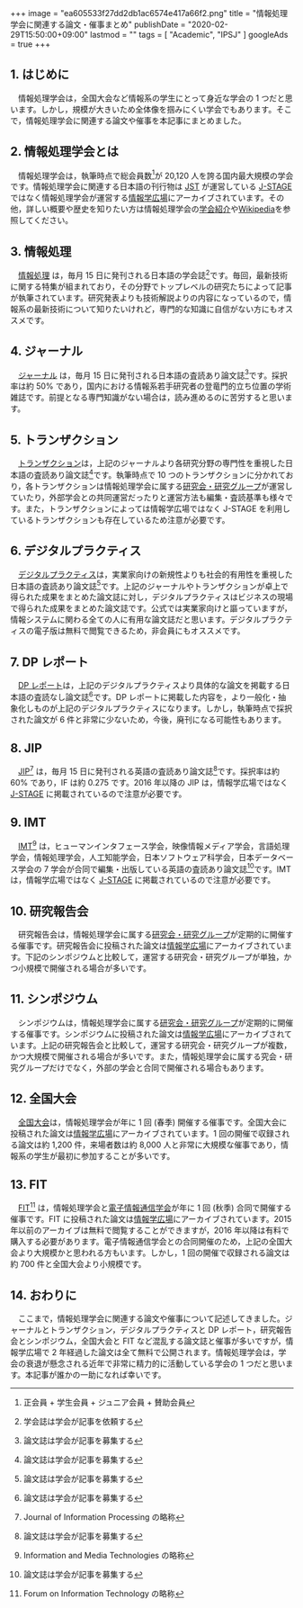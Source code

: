 +++
image = "ea605533f27dd2db1ac6574e417a66f2.png"
title = "情報処理学会に関連する論文・催事まとめ"
publishDate = "2020-02-29T15:50:00+09:00"
lastmod = ""
tags = [ "Academic", "IPSJ" ]
googleAds = true
+++

## 1. はじめに

　情報処理学会は，全国大会など情報系の学生にとって身近な学会の 1 つだと思います。しかし，規模が大きいため全体像を掴みにくい学会でもあります。そこで，情報処理学会に関連する論文や催事を本記事にまとめました。

## 2. 情報処理学会とは

　情報処理学会は，執筆時点で総会員数[^1]が 20,120 人を誇る国内最大規模の学会です。情報処理学会に関連する日本語の刊行物は [JST](https://www.jst.go.jp/) が運営している [J-STAGE](https://www.jstage.jst.go.jp/browse/-char/ja) ではなく情報処理学会が運営する[情報学広場](https://ipsj.ixsq.nii.ac.jp/ej/)にアーカイブされています。その他，詳しい概要や歴史を知りたい方は情報処理学会の[学会紹介](https://www.ipsj.or.jp/annai/aboutipsj/gakkai-shokai.html)や[Wikipedia](https://www.wikiwand.com/ja/%E6%83%85%E5%A0%B1%E5%87%A6%E7%90%86%E5%AD%A6%E4%BC%9A)を参照してください。

## 3. 情報処理

　[情報処理](https://www.ipsj.or.jp/magazine/magazine.html) は，毎月 15 日に発刊される日本語の学会誌[^2]です。毎回，最新技術に関する特集が組まれており，その分野でトップレベルの研究たちによって記事が執筆されています。研究発表よりも技術解説よりの内容になっているので，情報系の最新技術について知りたいけれど，専門的な知識に自信がない方にもオススメです。

## 4. ジャーナル

　[ジャーナル](https://www.ipsj.or.jp/journal/index.html) は，毎月 15 日に発刊される日本語の査読あり論文誌[^3]です。採択率は約 50% であり，国内における情報系若手研究者の登竜門的立ち位置の学術雑誌です。前提となる専門知識がない場合は，読み進めるのに苦労すると思います。

## 5. トランザクション

　[トランザクション](https://www.ipsj.or.jp/trans/transaction.html)は，上記のジャーナルより各研究分野の専門性を重視した日本語の査読あり論文誌[^3]です。執筆時点で 10 つのトランザクションに分かれており，各トランザクションは情報処理学会に属する[研究会・研究グループ](http://www.ipsj.or.jp/kenkyukai/sig-info2019.html)が運営していたり，外部学会との共同運営だったりと運営方法も編集・査読基準も様々です。また，トランザクションによっては情報学広場ではなく J-STAGE を利用しているトランザクションも存在しているため注意が必要です。

## 6. デジタルプラクティス

　[デジタルプラクティス](http://www.ipsj.or.jp/dp/dp-index.html)は，実業家向けの新規性よりも社会的有用性を重視した日本語の査読あり論文誌[^3]です。上記のジャーナルやトランザクションが卓上で得られた成果をまとめた論文誌に対し，デジタルプラクティスはビジネスの現場で得られた成果をまとめた論文誌です。公式では実業家向けと謳っていますが，情報システムに関わる全ての人に有用な論文誌だと思います。デジタルプラクティスの電子版は無料で閲覧できるため，非会員にもオススメです。

## 7. DP レポート

　[DP レポート](http://www.ipsj.or.jp/DPreport/index.html)は，上記のデジタルプラクティスより具体的な論文を掲載する日本語の査読なし論文誌[^3]です。DP レポートに掲載した内容を，より一般化・抽象化しものが上記のデジタルプラクティスになります。しかし，執筆時点で採択された論文が 6 件と非常に少ないため，今後，廃刊になる可能性もあります。

## 8. JIP

　[JIP](http://www.ipsj.or.jp/english/jip/index.html)[^4] は，毎月 15 日に発刊される英語の査読あり論文誌[^3]です。採択率は約 60% であり，IF は約 0.275 です。2016 年以降の JIP は，情報学広場ではなく [J-STAGE](https://www.jstage.jst.go.jp/browse/ipsjjip/-char/en) に掲載されているので注意が必要です。

## 9. IMT

　[IMT](http://www.ipsj.or.jp/08editt/imt/index-j.htm)[^5] は，ヒューマンインタフェース学会，映像情報メディア学会，言語処理学会，情報処理学会，人工知能学会，日本ソフトウェア科学会，日本データベース学会の 7 学会が合同で編集・出版している英語の査読あり論文誌[^3]です。IMT は，情報学広場ではなく [J-STAGE](https://www.jstage.jst.go.jp/browse/imt/-char/ja) に掲載されているので注意が必要です。

## 10. 研究報告会

　研究報告会は，情報処理学会に属する[研究会・研究グループ](http://www.ipsj.or.jp/kenkyukai/sig-info2019.html)が定期的に開催する催事です。研究報告会に投稿された論文は[情報学広場](https://ipsj.ixsq.nii.ac.jp/ej/index.php?action=pages_view_main&active_action=repository_view_main_item_snippet&index_id=1164&pn=1&count=20&order=7&lang=japanese&page_id=13&block_id=8)にアーカイブされています。下記のシンポジウムと比較して，運営する研究会・研究グループが単独，かつ小規模で開催される場合が多いです。

## 11. シンポジウム

　シンポジウムは，情報処理学会に属する[研究会・研究グループ](http://www.ipsj.or.jp/kenkyukai/sig-info2019.html)が定期的に開催する催事です。シンポジウムに投稿された論文は[情報学広場](https://ipsj.ixsq.nii.ac.jp/ej/index.php?action=pages_view_main&active_action=repository_view_main_item_snippet&index_id=6164&pn=1&count=20&order=7&lang=japanese&page_id=13&block_id=8)にアーカイブされています。上記の研究報告会と比較して，運営する研究会・研究グループが複数，かつ大規模で開催される場合が多いです。また，情報処理学会に属する究会・研究グループだけでなく，外部の学会と合同で開催される場合もあります。

## 12. 全国大会

　[全国大会](https://www.ipsj.or.jp/event/national_conv/national-conv.html)は，情報処理学会が年に 1 回 (春季) 開催する催事です。全国大会に投稿された論文は[情報学広場](https://ipsj.ixsq.nii.ac.jp/ej/index.php?action=pages_view_main&active_action=repository_view_main_item_snippet&index_id=6504&pn=1&count=20&order=7&lang=japanese&page_id=13&block_id=8)にアーカイブされています。1 回の開催で収録される論文は約 1,200 件，来場者数は約 8,000 人と非常に大規模な催事であり，情報系の学生が最初に参加することが多いです。

## 13. FIT

　[FIT](https://www.ipsj.or.jp/event/fit/fit.html)[^6] は，情報処理学会と[電子情報通信学会](https://www.ieice.org/jpn/)が年に 1 回 (秋季) 合同で開催する催事です。FIT に投稿された論文は[情報学広場](https://ipsj.ixsq.nii.ac.jp/ej/index.php?action=pages_view_main&active_action=repository_view_main_item_snippet&index_id=8512&pn=1&count=20&order=7&lang=japanese&page_id=13&block_id=8)にアーカイブされています。2015 年以前のアーカイブは無料で閲覧することができますが，2016 年以降は有料で購入する必要があります。電子情報通信学会との合同開催のため，上記の全国大会より大規模かと思われる方もいます。しかし，1 回の開催で収録される論文は約 700 件と全国大会より小規模です。

## 14. おわりに

　ここまで，情報処理学会に関連する論文や催事について記述してきました。ジャーナルとトランザクション，デジタルプラクティスと DP レポート，研究報告会とシンポジウム，全国大会と FIT など混乱する論文誌と催事が多いですが，情報学広場で 2 年経過した論文は全て無料で公開されます。情報処理学会は，学会の衰退が懸念される近年で非常に精力的に活動している学会の 1 つだと思います。本記事が誰かの一助になれば幸いです。

[^1]: 正会員 + 学生会員 + ジュニア会員 + 賛助会員
[^2]: 学会誌は学会が記事を依頼する
[^3]: 論文誌は学会が記事を募集する
[^4]: Journal of Information Processing の略称
[^5]: Information and Media Technologies の略称
[^6]: Forum on Information Technology の略称